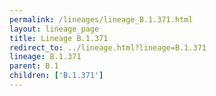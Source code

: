 ```yaml
---
permalink: /lineages/lineage_B.1.371.html
layout: lineage_page
title: Lineage B.1.371
redirect_to: ../lineage.html?lineage=B.1.371
lineage: B.1.371
parent: B.1
children: ['B.1.371']
---
```

